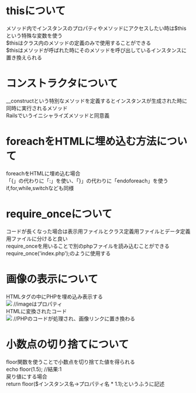# thisについて

メソッド内でインスタンスのプロパティやメソッドにアクセスしたい時は$thisという特殊な変数を使う  
$thisはクラス内のメソッドの定義のみで使用することができる  
$thisはメソッドが呼ばれた時にそのメソッドを呼び出しているインスタンスに置き換えられる  

# コンストラクタについて

__constructという特別なメソッドを定義するとインスタンスが生成された時に同時に実行されるメソッド  
Railsでいうイニシャライズメソッドと同意義  

# foreachをHTMLに埋め込む方法について

foreachをHTMLに埋め込む場合  
「{」の代わりに「:」を使い、「}」の代わりに「endoforeach」を使う  
if,for,while,switchなども同様  

# require_onceについて

コードが長くなった場合は表示用ファイルとクラス定義用ファイルとデータ定義用ファイルに分けると良い  
require_onceを用いることで別のphpファイルを読み込むことができる  
require_once('index.php');のように使用する  

# 画像の表示について

HTMLタグの中にPHPを埋め込み表示する  
<img src="<?php echo $インスタンス名->imege ?>"> //imageはプロパティ  
HTMLに変換されたコード  
<img src="http//・・・"> //PHPのコードが処理され、画像リンクに置き換わる  

# 小数点の切り捨てについて

floor関数を使うことで小数点を切り捨てた値を得られる  
echo floor(1.5); //結果:1  
戻り値にする場合  
return floor($インスタンス名->プロパティ名 * 1.1);というふうに記述  



